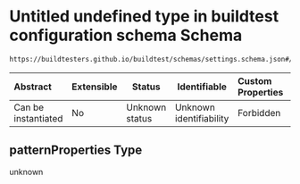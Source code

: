 # Untitled undefined type in buildtest configuration schema Schema

```txt
https://buildtesters.github.io/buildtest/schemas/settings.schema.json#/properties/compilers/properties/compiler/properties/intel/patternProperties
```




| Abstract            | Extensible | Status         | Identifiable            | Custom Properties | Additional Properties | Access Restrictions | Defined In                                                                   |
| :------------------ | ---------- | -------------- | ----------------------- | :---------------- | --------------------- | ------------------- | ---------------------------------------------------------------------------- |
| Can be instantiated | No         | Unknown status | Unknown identifiability | Forbidden         | Allowed               | none                | [settings.schema.json\*](../out/settings.schema.json "open original schema") |

## patternProperties Type

unknown
